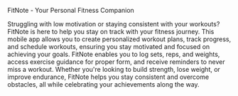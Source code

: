 FitNote - Your Personal Fitness Companion

Struggling with low motivation or staying consistent with your workouts? FitNote is here to help you stay on track with your fitness journey. This mobile app allows you to create personalized workout plans, track progress, and schedule workouts, ensuring you stay motivated and focused on achieving your goals. FitNote enables you to log sets, reps, and weights, access exercise guidance for proper form, and receive reminders to never miss a workout. Whether you're looking to build strength, lose weight, or improve endurance, FitNote helps you stay consistent and overcome obstacles, all while celebrating your achievements along the way.
